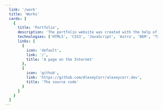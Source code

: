```yaml
---
  link: '/work'
  title: 'Works'
  cards: [
    {
      title: 'Portfolio',
      description: 'The portfolio website was created with the help of Astro and is hosted on Netlify. The source code is posted on GitHub.',
      technologies: ['HTML5', 'CSS3', 'JavaScript', 'Astro', 'BEM', 'TypeScript'],
      links: [
        {
          icon: 'default',
          link: '/',
          title: 'A page on the Internet'
        },
        {
          icon: 'github',
          link: 'https://github.com/AlexeyCorr/alexeycorr.dev',
          title: 'The source code'
        }
      ]
    }
  ]
---
```

